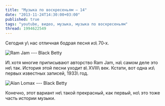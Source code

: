 ```yaml
---
title: "Музыка по воскресеньям — 14"
date: "2013-11-24T14:30:00+03:00"
published: true
tags: "youtube, видео, музыка, музыка по воскресеньям"
thread: 1994622549
---
```


Сегодня у\ нас отличная бодрая песня из\ 70&#8209;х.

![Ram Jam --- Black Betty](http://www.youtube.com/watch?v=V0OFF3q4Pxk)

И\ хотя многие приписывают авторство Ram Jam, на\ самом деле это не\ так. История этой песни уходит в\ XVIII\ век.
Кстати, вот одна из\ первых известных записей, 1933\ год.

![Alan Lomax --- Black Betty](http://www.youtube.com/watch?v=6AzJLFSIUxU)

Конечно, этот вариант не\ такой прекрасный, как первый, но\ это тоже часть истории музыки.
